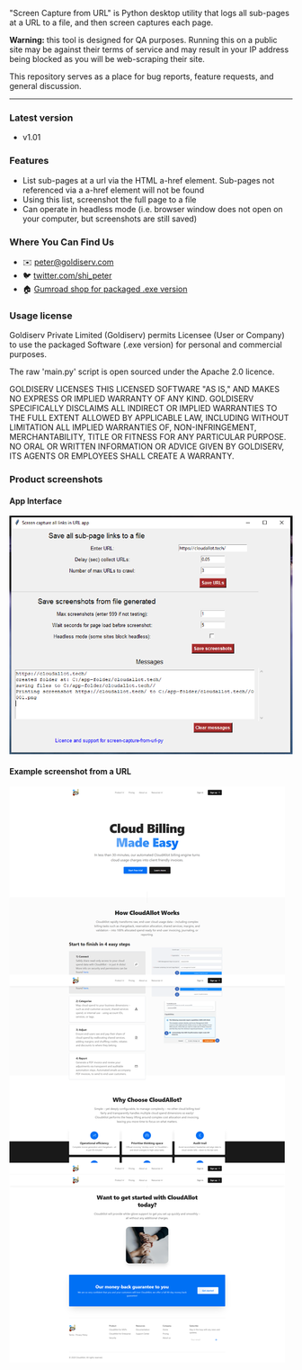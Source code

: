 "Screen Capture from URL" is Python desktop utility that logs all sub-pages at a URL to a file, and then screen captures each page.

**Warning:** this tool is designed for QA purposes. Running this on a public site may be against their terms of service and may result in your IP address being blocked as you will be web-scraping their site.

This repository serves as a place for bug reports, feature requests, and general discussion.

---

### Latest version
- v1.01

### Features
- List sub-pages at a url via the HTML a-href element. 
Sub-pages not referenced via a a-href element will not be found
- Using this list, screenshot the full page to a file
- Can operate in headless mode (i.e. browser window does not open on your computer, but screenshots are still saved)

### Where You Can Find Us
- :envelope: peter@goldiserv.com
- :bird: [twitter.com/shi_peter](https://twitter.com/shi_peter)
- :house: [Gumroad shop for packaged .exe version](https://petershi.gumroad.com/l/screen-capture-from-url)

### Usage license
Goldiserv Private Limited (Goldiserv) permits Licensee (User or Company) to use the packaged Software (.exe version) for personal and commercial purposes.

The raw 'main.py' script is open sourced under the Apache 2.0 licence.

GOLDISERV LICENSES THIS LICENSED SOFTWARE "AS IS," AND MAKES NO EXPRESS OR IMPLIED WARRANTY OF ANY KIND. GOLDISERV SPECIFICALLY DISCLAIMS ALL INDIRECT OR IMPLIED WARRANTIES TO THE FULL EXTENT ALLOWED BY APPLICABLE LAW, INCLUDING WITHOUT LIMITATION ALL IMPLIED WARRANTIES OF, NON-INFRINGEMENT, MERCHANTABILITY, TITLE OR FITNESS FOR ANY PARTICULAR PURPOSE. NO ORAL OR WRITTEN INFORMATION OR ADVICE GIVEN BY GOLDISERV, ITS AGENTS OR EMPLOYEES SHALL CREATE A WARRANTY.

### Product screenshots
#### App Interface
![screen-1](/assets/screen-1.png)
#### Example screenshot from a URL
![exampleScreenshot01](/assets/exampleScreenshot01.png)